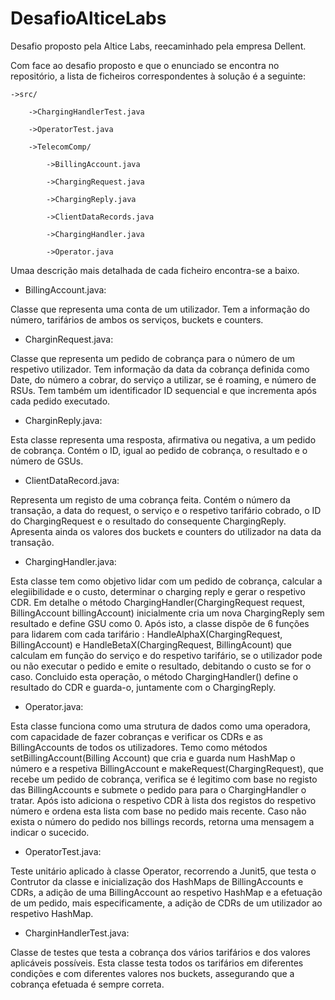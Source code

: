 # DesafioAlticeLabs

Desafio proposto pela Altice Labs, reecaminhado pela empresa Dellent.


Com face ao desafio proposto e que o enunciado se encontra no repositório, a lista de ficheiros correspondentes à solução é a seguinte:


	->src/

		->ChargingHandlerTest.java

		->OperatorTest.java

		->TelecomComp/

			->BillingAccount.java

			->ChargingRequest.java

			->ChargingReply.java

			->ClientDataRecords.java

			->ChargingHandler.java

			->Operator.java



Umaa descrição mais detalhada de cada ficheiro encontra-se a baixo.


 - BillingAccount.java:

Classe que representa uma conta de um utilizador. Tem a informação do número, tarifários de ambos os serviços, buckets e counters.


- CharginRequest.java:

Classe que representa um pedido de cobrança para o número de um respetivo utilizador. Tem informação da data da cobrança definida como Date, do número a cobrar, do serviço a utilizar, se é roaming, e número de RSUs. Tem também um identificador ID sequencial e que incrementa após cada pedido executado.


- CharginReply.java:

Esta classe representa uma resposta, afirmativa ou negativa, a um pedido de cobrança. Contém o ID, igual ao pedido de cobrança, o resultado e o número de GSUs.


- ClientDataRecord.java:

Representa um registo de uma cobrança feita. Contém o número da transação, a data do request, o serviço e o respetivo tarifário cobrado, o ID do ChargingRequest e o resultado do consequente ChargingReply. 
Apresenta ainda os valores dos buckets e counters do utilizador na data da transação.


- ChargingHandler.java:

Esta classe tem como objetivo lidar com um pedido de cobrança, calcular a elegiibilidade e o custo, determinar o charging reply e gerar o respetivo CDR.
Em detalhe o método ChargingHandler(ChargingRequest request, BillingAccount billingAccount) inicialmente cria um nova ChargingReply sem resultado e define GSU como 0. 
Após isto, a classe dispõe de 6 funções para lidarem com cada tarifário : HandleAlphaX(ChargingRequest, BillingAccount) e HandleBetaX(ChargingRequest, BillingAcount) que calculam em função do serviço e do respetivo tarifário, se o utilizador pode ou não executar o pedido e emite o resultado, debitando o custo se for o caso.
Concluido esta operação, o método ChargingHandler() define o resultado do CDR e guarda-o, juntamente com o ChargingReply.


- Operator.java:

Esta classe funciona como uma strutura de dados como uma operadora, com capacidade de fazer cobranças e verificar os CDRs e as BillingAccounts de todos os utilizadores.
Temo como métodos setBillingAccount(Billing Account) que cria e guarda num HashMap o número e a respetiva BillingAccount e makeRequest(ChargingRequest), que recebe um pedido de cobrança, verifica se é legitimo com base no registo das BillingAccounts e submete o pedido para para o ChargingHandler o tratar. Após isto adiciona o respetivo CDR à lista dos registos do respetivo número e ordena esta lista com base no pedido mais recente.
Caso não exista o número do pedido nos billings records, retorna uma mensagem a indicar o sucecido.


- OperatorTest.java:

Teste unitário aplicado à classe Operator, recorrendo a Junit5, que testa o Contrutor da classe e inicialização dos HashMaps de BillingAccounts e CDRs, a adição de uma BillingAccount ao respetivo HashMap e a efetuação de um pedido, mais especificamente, a adição de CDRs de um utilizador ao respetivo HashMap.


- CharginHandlerTest.java:

Classe de testes que testa a cobrança dos vários tarifários e dos valores aplicáveis possíveis. Esta classe testa todos os tarifários em diferentes condições e com diferentes valores nos buckets, assegurando que a cobrança efetuada é sempre correta.

		
